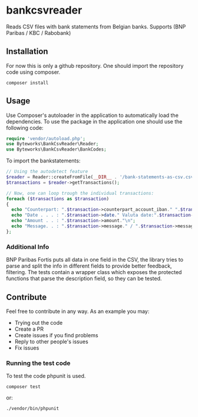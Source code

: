 # bankcsvreader
Reads CSV files with bank statements from Belgian banks.
Supports (BNP Paribas / KBC / Rabobank)

## Installation

For now this is only a github repository.
One should import the repository code using composer.

```terminal
composer install
```

## Usage

Use Composer's autoloader in the application to automatically load the dependencies.
To use the package in the application one should use the following code:

```php
require 'vendor/autoload.php';
use Byteworks\BankCsvReader\Reader;
use Byteworks\BankCsvReader\BankCodes;
```

To import the bankstatements:

```php
// Using the autodetect feature
$reader = Reader::createFromFile(__DIR__ . '/bank-statements-as-csv.csv');
$transactions = $reader->getTransactions();

// Now, one can loop trough the individual transactions:
foreach ($transactions as $transaction)
{
  echo "Counterpart: ".$transaction->counterpart_account_iban." ".$transaction->counterpart_name."\n";
  echo "Date . . . : ".$transaction->date." Valuta date:".$transaction->valuta_date."\n";
  echo "Amount . . : ".$transaction->amount."\n";
  echo "Message. . : ".$transaction->message." / ".$transaction->message_ogm."\n";
};
```

### Additional Info

BNP Paribas Fortis puts all data in one field in the CSV, the library tries to parse and split the
info in different fields to provide better feedback, filtering.
The tests contain a wrapper class which exposes the protected functions that parse the description field,
so they can be tested.


## Contribute

Feel free to contribute in any way. As an example you may: 
* Trying out the code
* Create a PR
* Create issues if you find problems
* Reply to other people's issues
* Fix issues

### Running the test code

To test the code phpunit is used.

```terminal
composer test
```

or:

```terminal
./vendor/bin/phpunit
```
